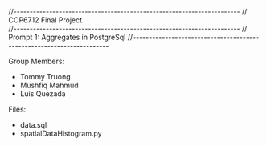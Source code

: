 //----------------------------------------------------------------------
//                 COP6712 Final Project                                
//----------------------------------------------------------------------
//         Prompt 1: Aggregates in PostgreSql
//----------------------------------------------------------------------

Group Members:
- Tommy Truong
- Mushfiq Mahmud
- Luis Quezada

Files:
- data.sql
- spatialDataHistogram.py